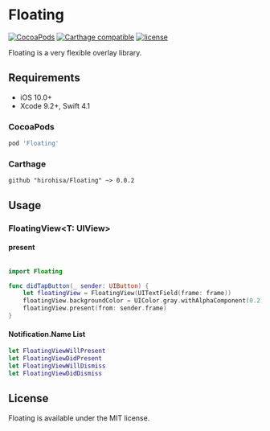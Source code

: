 Floating
=======
[![CocoaPods](https://img.shields.io/cocoapods/v/Floating.svg)](https://cocoapods.org/pods/Floating)
[![Carthage compatible](https://img.shields.io/badge/Carthage-compatible-4BC51D.svg?style=flat)](https://github.com/Carthage/Carthage)
[![license](https://img.shields.io/badge/license-MIT-000000.svg)](https://github.com/hirohisa/Floating/blob/master/LICENSE)

Floating is a very flexible overlay library.

Requirements
----------

- iOS 10.0+
- Xcode 9.2+, Swift 4.1

### CocoaPods

```ruby
pod 'Floating'
```

### Carthage

```
github "hirohisa/Floating" ~> 0.0.2
```

Usage
----------

### FloatingView<T: UIView>

#### present

```swift

import Floating

func didTapButton(_ sender: UIButton) {
    let floatingView = FloatingView(UITextField(frame: frame))
    floatingView.backgroundColor = UIColor.gray.withAlphaComponent(0.2)
    floatingView.present(from: sender.frame)
}

```

#### Notification.Name List

```swift
let FloatingViewWillPresent
let FloatingViewDidPresent
let FloatingViewWillDismiss
let FloatingViewDidDismiss
```


## License

Floating is available under the MIT license.
